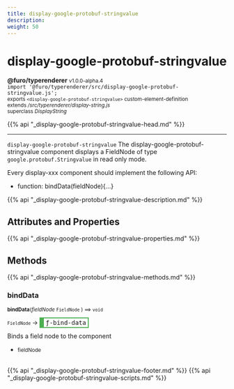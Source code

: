 ```yaml
---
title: display-google-protobuf-stringvalue
description: 
weight: 50
---
```


# display-google-protobuf-stringvalue
**@furo/typerenderer** <small>v1.0.0-alpha.4</small>
<br>`import '@furo/typerenderer/src/display-google-protobuf-stringvalue.js';`<small>
<br>exports `<display-google-protobuf-stringvalue>` custom-element-definition
<br>extends */src/typerenderer/display-string.js*
<br>superclass *DisplayString*</small>

{{% api "_display-google-protobuf-stringvalue-head.md" %}}

****

`display-google-protobuf-stringvalue`
The display-google-protobuf-stringvalue component displays a FieldNode of type `google.protobuf.Stringvalue` in read only mode.

Every display-xxx component should implement the following API:
- function: bindData(fieldNode){...}

{{% api "_display-google-protobuf-stringvalue-description.md" %}}


## Attributes and Properties
{{% api "_display-google-protobuf-stringvalue-properties.md" %}}




## Methods
{{% api "_display-google-protobuf-stringvalue-methods.md" %}}


### **bindData**
<small>**bindData**(*fieldNode* `FieldNode` ) ⟹ `void`</small>

<small>`FieldNode` </small> →
<span  style="border-width:2px 2px 2px 10px; border-style: solid;border-color:  rgb(76, 175, 80);font-family:monospace; padding:2px 4px;">ƒ-bind-data</span>

Binds a field node to the component

- <small>fieldNode </small>
<br><br>




{{% api "_display-google-protobuf-stringvalue-footer.md" %}}
{{% api "_display-google-protobuf-stringvalue-scripts.md" %}}

